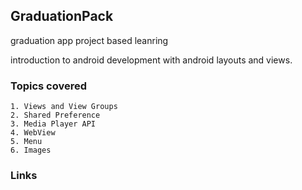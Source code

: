 ## GraduationPack
graduation app project based leanring 

introduction to android development with android layouts and views.

### Topics covered
    1. Views and View Groups 
    2. Shared Preference
    3. Media Player API
    4. WebView
    5. Menu 
    6. Images
    
### Links
